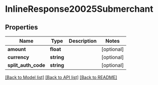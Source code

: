 # InlineResponse20025Submerchant

## Properties
Name | Type | Description | Notes
------------ | ------------- | ------------- | -------------
**amount** | **float** |  | [optional] 
**currency** | **string** |  | [optional] 
**split_auth_code** | **string** |  | [optional] 

[[Back to Model list]](../../README.md#documentation-for-models) [[Back to API list]](../../README.md#documentation-for-api-endpoints) [[Back to README]](../../README.md)

